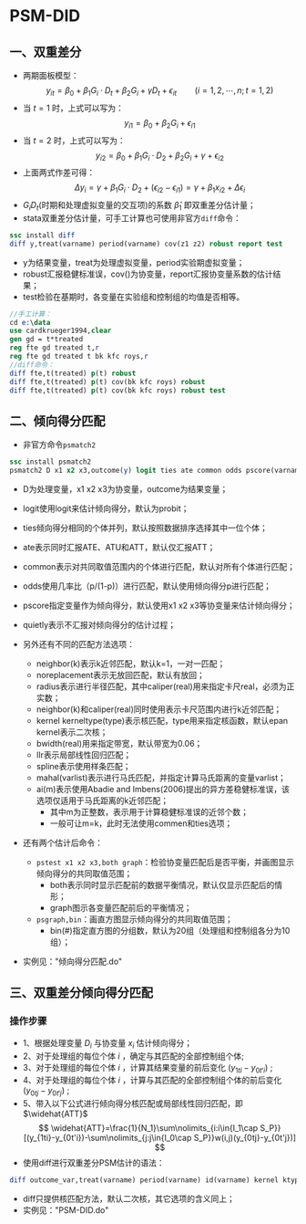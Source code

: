 # PSM-DID
## 一、双重差分
+ 两期面板模型：
$$
y_{it}=\beta_0+\beta_1 G_i \cdot D_t+\beta_2G_i+\gamma D_t+\epsilon_{it} \qquad  (i = 1,2, \cdots ,n; t = 1,2)  
$$
+ 当  $t=1$ 时，上式可以写为：
$$
y_{i1}=\beta_0+\beta_2G_i+\epsilon_{i1}
$$
+ 当  $t=2$ 时，上式可以写为：
$$
y_{i2}=\beta_0+\beta_1G_i \cdot D_2 +\beta_2G_i +\gamma +\epsilon_{i2}
$$
+ 上面两式作差可得：
$$
\Delta y_i = \gamma + \beta_1 G_i \cdot D_2 +(\epsilon_{i2}-\epsilon_{i1})=\gamma + \beta_1 x_{i2} +\Delta \epsilon_i
$$
+  $G_iD_t$(时期和处理虚拟变量的交互项)的系数  $\hat{\beta}_1$ 即双重差分估计量； 
+  stata双重差分估计量，可手工计算也可使用非官方`diff`命令：

```stata
ssc install diff
diff y,treat(varname) period(varname) cov(z1 z2) robust report test
```  
+ y为结果变量，treat为处理虚拟变量，period实验期虚拟变量；
+ robust汇报稳健标准误，cov()为协变量，report汇报协变量系数的估计结果；
+ test检验在基期时，各变量在实验组和控制组的均值是否相等。

```stata
//手工计算：
cd e:\data
use cardkrueger1994,clear
gen gd = t*treated 
reg fte gd treated t,r
reg fte gd treated t bk kfc roys,r
//diff命令：
diff fte,t(treated) p(t) robust
diff fte,t(treated) p(t) cov(bk kfc roys) robust
diff fte,t(treated) p(t) cov(bk kfc roys) robust test
```

## 二、倾向得分匹配
+ 非官方命令`psmatch2`

```stata
ssc install psmatch2
psmatch2 D x1 x2 x3,outcome(y) logit ties ate common odds pscore(varname) quietly
```
+ D为处理变量，x1 x2 x3为协变量，outcome为结果变量；
+ logit使用logit来估计倾向得分，默认为probit；
+ ties倾向得分相同的个体并列，默认按照数据排序选择其中一位个体；
+ ate表示同时汇报ATE、ATU和ATT，默认仅汇报ATT；
+ common表示对共同取值范围内的个体进行匹配，默认对所有个体进行匹配；
+ odds使用几率比（p/(1-p)）进行匹配，默认使用倾向得分p进行匹配；
+ pscore指定变量作为倾向得分，默认使用x1 x2 x3等协变量来估计倾向得分；
+ quietly表示不汇报对倾向得分的估计过程；
+ 另外还有不同的匹配方法选项：
    + neighbor(k)表示k近邻匹配，默认k=1，一对一匹配；
    + noreplacement表示无放回匹配，默认有放回；
    + radius表示进行半径匹配，其中caliper(real)用来指定卡尺real，必须为正实数；
    + neighbor(k)和caliper(real)同时使用表示卡尺范围内进行k近邻匹配；
    + kernel kerneltype(type)表示核匹配，type用来指定核函数，默认epan kernel表示二次核；
    + bwidth(real)用来指定带宽，默认带宽为0.06；
    + llr表示局部线性回归匹配；
    + spline表示使用样条匹配；
    + mahal(varlist)表示进行马氏匹配，并指定计算马氏距离的变量varlist；
    + ai(m)表示使用Abadie and Imbens(2006)提出的异方差稳健标准误，该选项仅适用于马氏距离的k近邻匹配；
        + 其中m为正整数，表示用于计算稳健标准误的近邻个数；
        + 一般可让m=k，此时无法使用commen和ties选项；
+ 还有两个估计后命令：
    + `pstest x1 x2 x3,both graph`：检验协变量匹配后是否平衡，并画图显示倾向得分的共同取值范围；
        + both表示同时显示匹配前的数据平衡情况，默认仅显示匹配后的情形；
        + graph图示各变量匹配前后的平衡情况；
    + `psgraph,bin`：画直方图显示倾向得分的共同取值范围；
        + bin(#)指定直方图的分组数，默认为20组（处理组和控制组各分为10组）；

+ 实例见："倾向得分匹配.do"

## 三、双重差分倾向得分匹配
### 操作步骤
+ 1、根据处理变量  $D_i$ 与协变量  $x_i$ 估计倾向得分；
+ 2、对于处理组的每位个体 $i$ ，确定与其匹配的全部控制组个体;
+ 3、对于处理组的每位个体 $i$ ，计算其结果变量的前后变化 $(y_{1ti}-y_{0t'i})$ ;
+ 4、对于处理组的每位个体 $i$ ，计算与其匹配的全部控制组个体的前后变化 $(y_{0tj}-y_{0t'j})$ ;
+ 5、带入以下公式进行倾向得分核匹配或局部线性回归匹配，即  $\widehat{ATT}$ 
$$
\widehat{ATT}=\frac{1}{N_1}\sum\nolimits_{i:i\in{I_1\cap S_P}}[(y_{1ti}-y_{0t'i})-\sum\nolimits_{j:j\in{I_0\cap S_P}}w(i,j)(y_{0tj}-y_{0t'j})]
$$
+ 使用diff进行双重差分PSM估计的语法：
```stata
diff outcome_var,treat(varname) period(varname) id(varname) kernel ktype(kernel) cov(varlist) report logit support test
```
+ diff只提供核匹配方法，默认二次核，其它选项的含义同上；
+ 实例见："PSM-DID.do"

